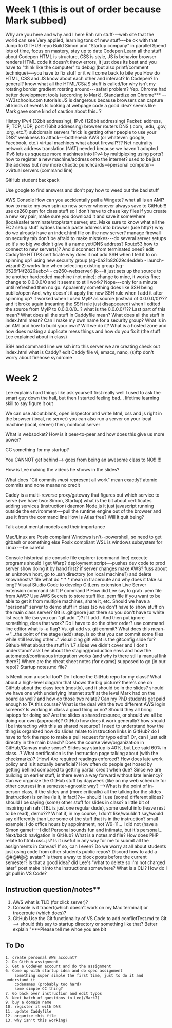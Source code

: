 # Week 1 (this is out of order because Mark subbed)

Why are you here and why and I here
	Rah rah stuff---web site that the world can see
Very applied, learning tons of new stuff---be ok with that
Jump to GITHUB repo
	Build Simon and "Startup company" in parallel
Spend lots of time, focus on mastery, stay up to date
Codepen
	Learn all the stuff about Codepen
	HTML is structure, CSS is style, JS is behavior
		browser renders HTML code
			it doesn't throw errors, it just does its best and you have to "think like the computer" to debug (but also printf/comment technique)---you have to fix stuff or it will come back to bite you
	How do HTML, CSS and JS know about each other and interact? In Codepen? In general?
	know what all the HTML/CS/JS stuff is called/for
	why isn't my rotating border gradient rotating around---safari problem? Yep.  Chrome had better development tools (according to Mark).  Standardize on Chrome***
	-->W3schools.com tutorials
	JS is dangerous because browsers can capture all kinds of events
	Is looking at webpage code a good idea?
		seems like Mark gave some kind of caution about this...?

History
	IPv4 (32bit addressing), IPv6 (128bit addressing)
	Packet: address, IP, TCP, UDP, port (16bit addressing)
	browser
	routers
	DNS (.com, .edu, .gov, .org, etc.?) subdomain servers
		"trick is getting other people to use your DNS"
		weakness to attack---bottleneck
	AWS (or whatever: google, Facebook, etc.)
			virtual machines
	what about firewall???
	Net neutrality
	network address translation (NAT)
		needed because we haven't adopted IPv6
		lets us squeeze more machines into IPv4 by multiplexing using ports?
	how to register a new machine/address onto the internet?
		used to be just the address
		but now more chaotic
	punchcards-->personal computer-->virtual servers (command line)

GitHub student backpack

Use google to find answers and don't pay
	how to weed out the bad stuff

AWS Console
	How can you accidentally pull a Wingate?
	what all is an AMI?
		how to make my own
	spin up new server whenever
	always save to GitHub!!!
	use cs260.pem for class stuff so I don't have to chase key files
	if you create a new key pair, make sure you download it and save it somewhere (local/safe)
	terminate/stop/start server, etc.
	Make sure to know what all the EC2 setup stuff is/does
	launch
	paste address into browser (use http?)
	why do we already have an index.html file on the new server?
	manage firewall on security tab
	don't be afraid to make mistakes---do several server setups so it's no big
	we didn't give it a name yet/DNS address?
		Route53
		how to connect to new server(s)? And disconnect from terminated ones?
			edit Caddyfile
	HTTPS certificate
	why does it not add SSH when I tell it to on spinning up?
		using new security group (sg-0a21b82629c4eddeb - launch-wizard-2)
		works fine when selecting existing group (sg-0526f14f2820aebc4 - cs260-webserver)
			jk---it just sets up the source to be another hardcoded machine (not mine); change to mine, it works fine; change to 0.0.0.0/0 and it seems to still work? Nope---only for a minute until refreshed then no go.  Apparently something does like SSH being public/open
	And, why doesn't it apply the new SSH rule when I add it after spinning up?
		it worked when I used MyIP as source (instead of 0.0.0.0/0)???
		and it broke again (meaning the SSH rule just disappeared) when I edited the source from MyIP to 0.0.0.0/0...?
	what is the 0.0.0.0/??? Last part of this mean?
	What does all the stuff in Caddyfile mean?
	What does all the stuff in index.html mean?
	Can I make my own name for a security group?
	What is in an AMI and how to build your own?  Will we do it?
	What is a hosted zone and how does making a duplicate mess things and how do you fix it (the stuff Lee explained about in class)


SSH and command line
	we ssh into this server we are creating
	check out index.html
 	what is Caddy?
		edit Caddy file
	vi, emacs, nano, (s)ftp
	don't worry about firehose syndrome


# Week 2

Lee explains hard things like ask yourself first really well
	I used to ask the smart guy down the hall, but then I started feeling bad...
	lifetime learning skill to say figure it out

We can use about:blank, open inspector and write html, css and js right in the browser (local, no server)
	you can also run a server on your local machine (local, server)
	then, nonlocal server

What is websocket? How is it peer-to-peer and how does this give us more power?

CC something for my startup?

You CANNOT get behind--> goes from being an awesome class to NO!!!!!!

How is Lee making the videos he shows in the slides?

What does "Git commits *must* represent all work" mean exactly?
	atomic commits
	and none means no credit

Caddy is a multi-reverse proxy/gateway that figures out which service to serve (we have two: Simon, Startup)
	what is the bit about certificates
	adding services (instruction)
		daemon
Node.js it just javascript running outside the environment---pull the runtime engine out of the browser and use it from the command line
How is Atlas free?  Will it quit being?

Talk about mental models and their importance

Mac/Linux are Posix compliant
Windows isn't--powershell, so need to get gitbash or something else Posix compliant
WSL is windows subsystem for Linux---be careful

Console
	historical pic
	console
		file explorer (command line)
		execute programs
		should I get Warp?
	deployment script---pushes dev code to prod server
		show doing it by hand first?
	if server changes make AWS? fuss about an unknown host, go to .ssh directory (on local machine?) and delete knownhosts? file
	what do * * * mean in traceroute and why does it take so long?
Visual Studio Code to develop
	GitLens extension
	Live Server extension
	command shift P
	command P
How did Lee say to grab .pem file from AWS?
Use AWS Secrets to store stuff like .pem file if you want to be able to get it from multiple machines, share it, etc.
Should we have a "personal" server to demo stuff in class (so we don't have to show stuff on the main class server?
Git
	is .gitignore just there so you don't have to white list each file (so you can "git add .")?
		if I add . And then put ignore something, does that work? Do I have to do the other order?
	use command line
	editor
	what is -a flag? Vs. git add vs. git commit?
		What does this mean-->"...the point of the stage (add) step, is so that you can commit some files while still leaving other..."
	visualizing git!
	what is the gitconfig slide for?
Github
What about the stuff in 1.7 slides we didn't cover and I don't understand?
	ask Lee about the staging/production envs and how the automated/continuous integration works (and why is there still a manual link there?)
Where are the cheat sheet notes (for exams) supposed to go (in our repo)?
	Startup notes.md file?

Is Menti.com a useful tool?
Do I clone the GitHub repo for my class?
What about a high-level diagram that shows the big picture?
	there's one on GitHub about the class tech (mostly), and it should be in the slides?
	should we have one with underlying internet stuff at the level Mark had on the board as well?
	and how do those two relate?
Can my PhD students get paid enough to TA this course?
What is the deal with the two different AWS login screens?
Is working in class a good thing or no?  Should they all bring laptops for doing so?
Are the slides a shared resource, or should we all be doing our own (approach)?
GitHub
	how does it work generally?
	how should I be interacting with this as shared resource?
	I need to understand how the thing is organized
	how do slides relate to instruction links in GitHub?
	do I have to fork the repo to make a pull request for typo edits?  Or, can I just edit directly in the main branch?
Does the course view/organization in GitHub/Canvas make sense?
Slides say startup is 40%, but Lee said 60% in class...?
What certification is the Instruction page talking about (with the checkmarks)?
(How) Are required readings enforced?
How does late work policy and is it actually beneficial?  How often do people get hosed by getting behind compared to getting partial credit when due?  Since we are building on earlier stuff, is there even a way forward without late leniency?
Can we organize the GitHub stuff by day/week (like on my web schedule for other courses) in a semester-agnostic way?
-->What is the point of in-person class, if the slides and (more critically) all the talking for the slides (instruction) is online (is it, in fact)?<--
	should I use (some) different slides?
	should I be saying (some) other stuff for slides in class?
		a little bit of inspiring rah rah (TBL is just one regular dude), some useful info (leave rest to be read), demo???
What if, in my course, I don't like/wouldn't say/would say differently than Lee some of the stuff that is in the instruction?
	small example: I do office hours by appointment, not W9-11...
	I did not (have a Simon game)---I did!  Personal sounds fun and intimate, but it's personal...
Next/back navigation in GitHub?
What is a notes.md file?
How does PHP relate to html+css+js?
Is it useful in any way for me to submit all the assignments in Canvas?  If so, can I even?
Do we worry at all about students just using code from other students public repos?
Discord
	how to add a @#@#@@ avatar?
	is there a way to block posts before the current semester?  Is that a good idea?
	did Lee's "what to delete so I'm not charged later" post make it into the instructions somewhere?
What is a CLI?
How do I git pull in VS Code?

## Instruction question/notes**
1. AWS
	what is TLD (for click server)?
2. Console
	is it tracert(which doesn't work on my Mac terminal) or traceroute (which does)?
3. GitHub
	Use the Git functionality of VS Code to add conflictTest.md to Git --> should this say to startup directory or something like that?
	Better explain "***Please tell me whoe you are bit



## To Do

	1. create personal AWS account?
	2. Do GitHub assignment
	5. Get a CodePen account and do the assignment
	6. Come up with startup idea and do spec assignment
		something super simple the first time, just to do it and understand it
		codenames (probably too hard)
		some simple CC thing?
	7. Go back over instruction and edit typos
	8. Next batch of questions to Lee(/Mark?)
	9. buy a domain name
	10. register it with DNS
	11. update Caddyfile
	12. organize this file
	13. why isn't this working?		


